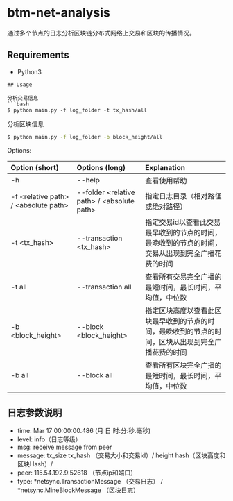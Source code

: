 # btm-net-analysis

通过多个节点的日志分析区块链分布式网络上交易和区块的传播情况。

## Requirements

* Python3  

```
## Usage

分析交易信息
```bash
$ python main.py -f log_folder -t tx_hash/all
```
分析区块信息
```bash
$ python main.py -f log_folder -b block_height/all
```

Options:

| Option (short) | Options (long) | Explanation |
| :------------- | :------------- |:-------------|
| -h | --help | 查看使用帮助 |
| -f \<relative path> / \<absolute path> | --folder \<relative path> / \<absolute path> | 指定日志目录（相对路径或绝对路径） |
| -t \<tx_hash\> | --transaction \<tx_hash\> | 指定交易id以查看此交易最早收到的节点的时间，最晚收到的节点的时间，交易从出现到完全广播花费的时间 |
| -t all | --transaction all | 查看所有交易完全广播的最短时间，最长时间，平均值，中位数 |
| -b \<block_height\> | --block \<block_height\> | 指定区块高度以查看此区块最早收到的节点的时间，最晚收到的节点的时间，区块从出现到完全广播花费的时间 |
| -b all | --block all | 查看所有区块完全广播的最短时间，最长时间，平均值，中位数 |



## 日志参数说明

* time: Mar 17 00:00:00.486 (月 日 时:分:秒.毫秒)
* level: info（日志等级）
* msg: receive message from peer
* message: tx_size tx_hash （交易大小和交易id）/ height hash（区块高度和区块Hash）/ 
* peer: 115.54.192.9:52618 （节点ip和端口）
* type:  *netsync.TransactionMessage （交易日志） / *netsync.MineBlockMessage （区块日志）